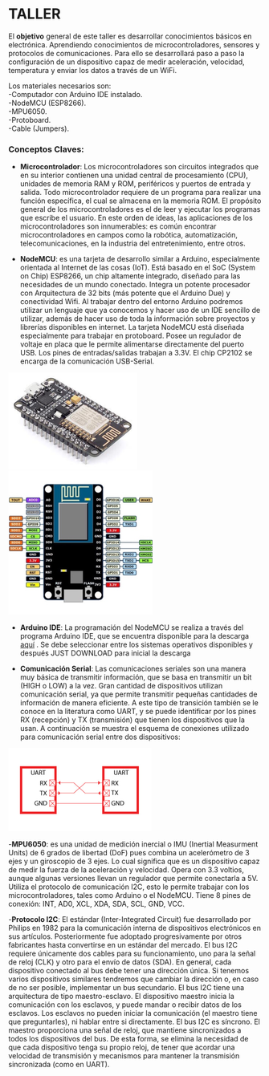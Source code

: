 # TALLER

El **objetivo** general de este taller es desarrollar conocimientos básicos en electrónica. Aprendiendo conocimientos de microcontroladores, sensores y protocolos de comunicaciones. Para ello se desarrollará paso a paso la configuración de un dispositivo capaz de medir aceleración, velocidad, temperatura y enviar los datos a través de un WiFi.

Los materiales necesarios son:<br/>
-Computador con Arduino IDE instalado. <br/>
-NodeMCU (ESP8266).<br/>
-MPU6050.<br/>
-Protoboard.<br/>
-Cable (Jumpers).<br/>


   
   
### Conceptos Claves:
- **Microcontrolador**: Los microcontroladores son circuitos integrados que en su interior contienen una unidad central de procesamiento (CPU), unidades de memoria RAM y ROM, periféricos y puertos de entrada y salida. Todo microcontrolador requiere de un programa para realizar una función específica, el cual se almacena en la memoria ROM. El propósito general de los microcontroladores es el de leer y ejecutar los programas que escribe el usuario. En este orden de ideas, las aplicaciones de los microcontroladores son innumerables: es común encontrar microcontroladores en campos como la robótica, automatización, telecomunicaciones, en la industria del entretenimiento, entre otros. 

- **NodeMCU**: es una tarjeta de desarrollo similar a Arduino, especialmente orientada al Internet de las cosas (IoT). Está basado en el SoC (System on Chip) ESP8266, un chip altamente integrado, diseñado para las necesidades de un mundo conectado. Integra un potente procesador con Arquitectura de 32 bits (más potente que el Arduino Due) y conectividad Wifi. Al trabajar dentro del entorno Arduino podremos utilizar un lenguaje que ya conocemos y hacer uso de un IDE sencillo de utilizar, además de hacer uso de toda la información sobre proyectos y librerías disponibles en internet. La tarjeta NodeMCU está diseñada especialmente para trabajar en protoboard. Posee un regulador de voltaje en placa que le permite alimentarse directamente del puerto USB. Los pines de entradas/salidas trabajan a 3.3V. El chip CP2102 se encarga de la comunicación USB-Serial.<br/>
  
![Microcontrolador](/images/esp.png) ![](/images/esquema.png)
 <br/>

- **Arduino IDE**: La programación del NodeMCU se realiza a través del programa Arduino IDE, que se encuentra disponible para la descarga [aquí](https://www.arduino.cc/en/Main/Software) . Se debe seleccionar entre los sistemas operativos disponibles y después JUST DOWNLOAD para inicial la descarga

- **Comunicación Serial**: Las comunicaciones seriales son una manera muy básica de transmitir información, que se basa en transmitir un bit (HIGH o LOW) a la vez. Gran cantidad de dispositivos utilizan comunicación serial, ya que permite transmitir pequeñas cantidades de información de manera eficiente. A este tipo de transición también se le conoce en la literatura como UART, y se puede identificar por los pines RX (recepción) y TX (transmisión) que tienen los dispositivos que la usan. A continuación se muestra el esquema de conexiones utilizado para comunicación serial entre dos dispositivos: <br/>

![Conexiones para comunicación seria entre dispositivos](/images/serial.png)
<br/>

-**MPU6050**: es una unidad de medición inercial o IMU (Inertial Measurment Units) de 6 grados de libertad (DoF) pues combina un acelerómetro de 3 ejes y un giroscopio de 3 ejes. Lo cual significa que es un dispositivo capaz de medir la fuerza de la aceleración y velocidad. Opera con 3.3 voltios, aunque algunas versiones llevan un regulador que permite conectarla a 5V. Utiliza el protocolo de comunicación I2C, esto le permite trabajar con los microcontroladores, tales como Arduino o el NodeMCU. Tiene 8 pines de conexión: INT, AD0, XCL, XDA, SDA, SCL, GND, VCC.
   
-**Protocolo I2C**: El estándar (Inter-Integrated Circuit) fue desarrollado por Philips en 1982 para la comunicación interna de dispositivos electrónicos en sus artículos. Posteriormente fue adoptado progresivamente por otros fabricantes hasta convertirse en un estándar del mercado. El bus I2C requiere únicamente dos cables para su funcionamiento, uno para la señal de reloj (CLK) y otro para el envío de datos (SDA). En general, cada dispositivo conectado al bus debe tener una dirección única. Si tenemos varios dispositivos similares tendremos que cambiar la dirección o, en caso de no ser posible, implementar un bus secundario. El bus I2C tiene una arquitectura de tipo maestro-esclavo. El dispositivo maestro inicia la comunicación con los esclavos, y puede mandar o recibir datos de los esclavos. Los esclavos no pueden iniciar la comunicación (el maestro tiene que preguntarles), ni hablar entre si directamente.  El bus I2C es síncrono. El maestro proporciona una señal de reloj, que mantiene sincronizados a todos los dispositivos del bus. De esta forma, se elimina la necesidad de que cada dispositivo tenga su propio reloj, de tener que acordar una velocidad de transmisión y mecanismos para mantener la transmisión sincronizada (como en UART).
